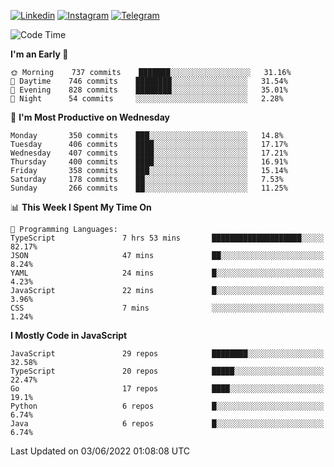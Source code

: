 [![Linkedin](https://img.shields.io/badge/-Archie-blue?style=flat-square&labelColor=gray&logo=Linkedin&logoColor=white&link=https://www.linkedin.com/in/archisdi)](https://www.linkedin.com/in/archisdi)
[![Instagram](https://img.shields.io/badge/-@archisdi-orange?style=flat-square&labelColor=gray&logo=Instagram&logoColor=white&link=https://www.instagram.com/archisdi)](https://www.instagram.com/archisdi)
[![Telegram](https://img.shields.io/badge/-aai-informational?style=flat-square&labelColor=gray&logo=telegram&logoColor=white&link=https://t.me/archisdi)](https://t.me/archisdi)

<!--START_SECTION:waka-->
![Code Time](http://img.shields.io/badge/Code%20Time-0%20secs-blue)

**I'm an Early 🐤** 

```text
🌞 Morning    737 commits    ███████░░░░░░░░░░░░░░░░░░   31.16% 
🌆 Daytime    746 commits    ████████░░░░░░░░░░░░░░░░░   31.54% 
🌃 Evening    828 commits    ████████░░░░░░░░░░░░░░░░░   35.01% 
🌙 Night      54 commits     ░░░░░░░░░░░░░░░░░░░░░░░░░   2.28%

```
📅 **I'm Most Productive on Wednesday** 

```text
Monday       350 commits    ███░░░░░░░░░░░░░░░░░░░░░░   14.8% 
Tuesday      406 commits    ████░░░░░░░░░░░░░░░░░░░░░   17.17% 
Wednesday    407 commits    ████░░░░░░░░░░░░░░░░░░░░░   17.21% 
Thursday     400 commits    ████░░░░░░░░░░░░░░░░░░░░░   16.91% 
Friday       358 commits    ███░░░░░░░░░░░░░░░░░░░░░░   15.14% 
Saturday     178 commits    ██░░░░░░░░░░░░░░░░░░░░░░░   7.53% 
Sunday       266 commits    ██░░░░░░░░░░░░░░░░░░░░░░░   11.25%

```


📊 **This Week I Spent My Time On** 

```text
💬 Programming Languages: 
TypeScript               7 hrs 53 mins       ████████████████████░░░░░   82.17% 
JSON                     47 mins             ██░░░░░░░░░░░░░░░░░░░░░░░   8.24% 
YAML                     24 mins             █░░░░░░░░░░░░░░░░░░░░░░░░   4.23% 
JavaScript               22 mins             █░░░░░░░░░░░░░░░░░░░░░░░░   3.96% 
CSS                      7 mins              ░░░░░░░░░░░░░░░░░░░░░░░░░   1.24%

```

**I Mostly Code in JavaScript** 

```text
JavaScript               29 repos            ████████░░░░░░░░░░░░░░░░░   32.58% 
TypeScript               20 repos            █████░░░░░░░░░░░░░░░░░░░░   22.47% 
Go                       17 repos            ████░░░░░░░░░░░░░░░░░░░░░   19.1% 
Python                   6 repos             █░░░░░░░░░░░░░░░░░░░░░░░░   6.74% 
Java                     6 repos             █░░░░░░░░░░░░░░░░░░░░░░░░   6.74%

```



 Last Updated on 03/06/2022 01:08:08 UTC
<!--END_SECTION:waka-->